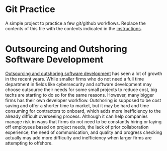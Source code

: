 # Git Practice
A simple project to practice a few git/github workflows.  Replace the contents of this file with the contents indicated in the [instructions](./instructions.md).

# Outsourcing and Outshoring Software Development
[Outsourcing and outshoring software development](https://www.designveloper.com/en/guide/offshore-software-development/#:~:text=is%20software%20development.-,The%20biggest%20advantage%20of%20offshore%20software%20development%20is%20the%20ability,that%20need%20to%20be%20considered) has seen a lot of growth in the recent years. While smaller firms who do not need a full time department in fields like cybersecurity and software development may choose outsource their needs for some small projects to reduce cost, big techs are starting to do so for the same reasons. However, many bigger firms has their own developer workflow. Outshoring is supposed to be cost saving and offer a shorter time to market, but it may be hard and time consuming for contractors to onboard, which adds more inefficiency to the already difficult overseeing process. Although it can help companies manage risk in ways that firms do not need to be constantly hiring or laying off employees based on project needs, the lack of prior collaboration experience, the need of communication, and quality and progress checking actually may add more difficulty and inefficiency when larger firms are attempting to offshore. 


